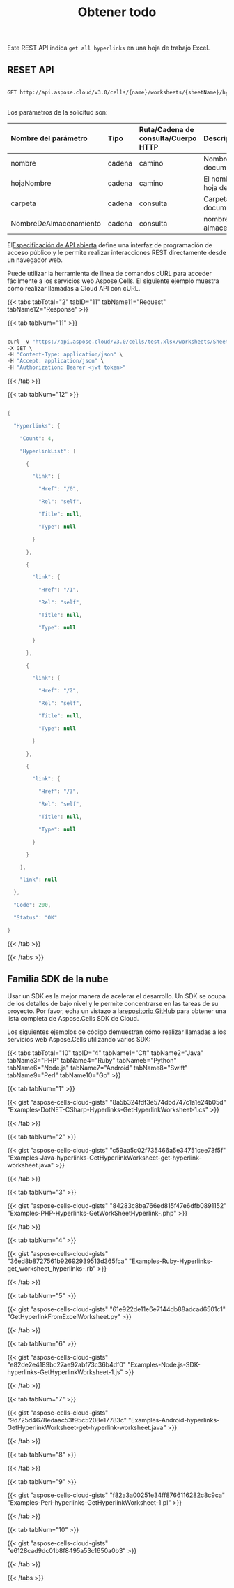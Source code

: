 ﻿---
title: Obtener todo
type: docs
url: /es/hyperlinks/get-all/
aliases: [/get-hyperlink-from-excel-worksheet/,/get-hyperlinks-from-excel-worksheet/]
keywords: Get hyperlinks from an Excel worksheet
description: Aspose.Cells Cloud REST API admite la obtención de hipervínculos de una hoja de trabajo Excel. SDK admite tipos de lenguajes de desarrollo. Incluyen Android, C#, Go, Java, NodeJS, Perl, PHP, Python, Ruby y Swift
weight: 10
---
Este REST API indica `get all hyperlinks` en una hoja de trabajo Excel.
 
## RESET API
 
```bash
 
GET http://api.aspose.cloud/v3.0/cells/{name}/worksheets/{sheetName}/hyperlinks
 
```
 Los parámetros de la solicitud son:
 
| Nombre del parámetro| Tipo| Ruta/Cadena de consulta/Cuerpo HTTP|Descripción|
|:- |:- |:- |:- |
| nombre| cadena| camino| Nombre del documento.|
| hojaNombre| cadena| camino| El nombre de la hoja de cálculo.|
| carpeta| cadena| consulta| Carpeta del documento.|
| NombreDeAlmacenamiento| cadena| consulta| nombre de almacenamiento.|
 
 El[Especificación de API abierta](https://apireference.aspose.cloud/cells/#/Hypelinks/GetWorksheetHyperlinks) define una interfaz de programación de acceso público y le permite realizar interacciones REST directamente desde un navegador web.
 
Puede utilizar la herramienta de línea de comandos cURL para acceder fácilmente a los servicios web Aspose.Cells. El siguiente ejemplo muestra cómo realizar llamadas a Cloud API con cURL.
 
{{< tabs tabTotal="2" tabID="11" tabName11="Request" tabName12="Response" >}}

{{< tab tabNum="11" >}}

```java

curl -v "https://api.aspose.cloud/v3.0/cells/test.xlsx/worksheets/Sheet1/hyperlinks" \
-X GET \
-H "Content-Type: application/json" \
-H "Accept: application/json" \
-H "Authorization: Bearer <jwt token>"

```

{{< /tab >}}

{{< tab tabNum="12" >}}

```java

{

  "Hyperlinks": {

    "Count": 4,

    "HyperlinkList": [

      {

        "link": {

          "Href": "/0",

          "Rel": "self",

          "Title": null,

          "Type": null

        }

      },

      {

        "link": {

          "Href": "/1",

          "Rel": "self",

          "Title": null,

          "Type": null

        }

      },

      {

        "link": {

          "Href": "/2",

          "Rel": "self",

          "Title": null,

          "Type": null

        }

      },

      {

        "link": {

          "Href": "/3",

          "Rel": "self",

          "Title": null,

          "Type": null

        }

      }

    ],

    "link": null

  },

  "Code": 200,

  "Status": "OK"

}

```

{{< /tab >}}

{{< /tabs >}}
 
## Familia SDK de la nube
 
 Usar un SDK es la mejor manera de acelerar el desarrollo. Un SDK se ocupa de los detalles de bajo nivel y le permite concentrarse en las tareas de su proyecto. Por favor, echa un vistazo a la[repositorio GitHub](https://github.com/aspose-cells-cloud) para obtener una lista completa de Aspose.Cells SDK de Cloud.
 
Los siguientes ejemplos de código demuestran cómo realizar llamadas a los servicios web Aspose.Cells utilizando varios SDK:

{{< tabs tabTotal="10" tabID="4" tabName1="C#" tabName2="Java" tabName3="PHP" tabName4="Ruby" tabName5="Python" tabName6="Node.js" tabName7="Android" tabName8="Swift" tabName9="Perl" tabName10="Go" >}}

{{< tab tabNum="1" >}}

{{< gist "aspose-cells-cloud-gists" "8a5b324fdf3e574dbd747c1a1e24b05d" "Examples-DotNET-CSharp-Hyperlinks-GetHyperlinkWorksheet-1.cs" >}}

{{< /tab >}}

{{< tab tabNum="2" >}}

{{< gist "aspose-cells-cloud-gists" "c59aa5c02f735466a5e34751cee73f5f" "Examples-Java-hyperlinks-GetHyperlinkWorksheet-get-hyperlink-worksheet.java" >}}

{{< /tab >}}

{{< tab tabNum="3" >}}

{{< gist "aspose-cells-cloud-gists" "84283c8ba766ed815f47e6dfb0891152" "Examples-PHP-Hyperlinks-GetWorkSheetHyperlink-.php" >}}

{{< /tab >}}

{{< tab tabNum="4" >}}

{{< gist "aspose-cells-cloud-gists" "36ed8b8727561b92692939513d365fca" "Examples-Ruby-Hyperlinks-get_worksheet_hyperlinks-.rb" >}}

{{< /tab >}}

{{< tab tabNum="5" >}}

{{< gist "aspose-cells-cloud-gists" "61e922de11e6e7144db88adcad6501c1" "GetHyperlinkFromExcelWorksheet.py" >}}

{{< /tab >}}

{{< tab tabNum="6" >}}

{{< gist "aspose-cells-cloud-gists" "e82de2e4189bc27ae92abf73c36b4df0" "Examples-Node.js-SDK-hyperlinks-GetHyperlinkWorksheet-1.js" >}}

{{< /tab >}}

{{< tab tabNum="7" >}}

{{< gist "aspose-cells-cloud-gists" "9d725d4678edaac53f95c5208e17783c" "Examples-Android-hyperlinks-GetHyperlinkWorksheet-get-hyperlink-worksheet.java" >}}

{{< /tab >}}

{{< tab tabNum="8" >}}

{{< /tab >}}

{{< tab tabNum="9" >}}

{{< gist "aspose-cells-cloud-gists" "f82a3a00251e34ff8766116282c8c9ca" "Examples-Perl-hyperlinks-GetHyperlinkWorksheet-1.pl" >}}

{{< /tab >}}

{{< tab tabNum="10" >}}

{{< gist "aspose-cells-cloud-gists" "e6128cad9dc01b8f8495a53c1650a0b3" >}}

{{< /tab >}}

{{< /tabs >}}
